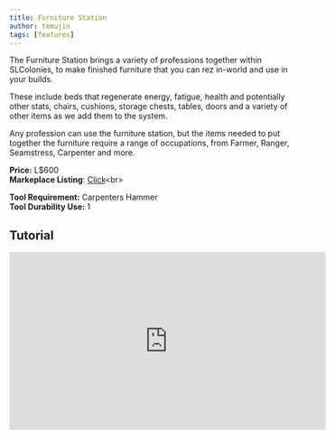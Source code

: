 ```yaml
---
title: Furniture Station
author: temujin
tags: [features]
---
```

The Furniture Station brings a variety of professions together within SLColonies, to make finished furniture that you can rez in-world and use in your builds.

These include beds that regenerate energy, fatigue, health and potentially other stats, chairs, cushions, storage chests, tables, doors and a variety of other items as we add them to the system.

Any profession can use the furniture station, but the items needed to put together the furniture require a range of occupations, from Farmer, Ranger, Seamstress, Carpenter and more.

**Price:** L$600<br>
**Markeplace Listing**: [Click]([https://marketplace.secondlife.com/p/SLC-Craftables-Leather-Tanner/23579386](https://marketplace.secondlife.com/p/SLC-Craftables-Furniture-Station/24355710))<br>

**Tool Requirement:** Carpenters Hammer<br>
**Tool Durability Use:** 1

## Tutorial
<iframe width="560" height="315" src="https://www.youtube.com/embed/8BR8v1Z_2co" title="YouTube video player" frameborder="0" allow="accelerometer; autoplay; clipboard-write; encrypted-media; gyroscope; picture-in-picture; web-share" allowfullscreen></iframe>
